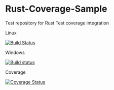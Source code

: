 # Rust-Coverage-Sample
Test repository for Rust Test coverage integration

Linux

[![Build Status](https://travis-ci.org/rossmuir/Rust-Coverage-Sample.svg)](https://travis-ci.org/rossmuir/Rust-Coverage-Sample)

Windows

[![Build status](https://ci.appveyor.com/api/projects/status/xfqnicis6xm1lw16?svg=true)](https://ci.appveyor.com/project/rossmuir/rust-coverage-sample)

Coverage

[![Coverage Status](https://coveralls.io/repos/rossmuir/Rust-Coverage-Sample/badge.svg?branch=master)](https://coveralls.io/r/rossmuir/Rust-Coverage-Sample?branch=master)
